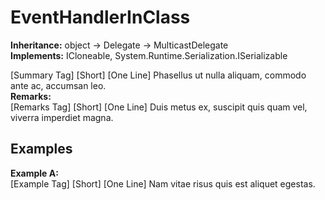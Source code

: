 # EventHandlerInClass

**Inheritance:** object → Delegate → MulticastDelegate  
**Implements:** ICloneable, System.Runtime.Serialization.ISerializable  
  
[Summary Tag] [Short] [One Line] Phasellus ut nulla aliquam, commodo ante ac, accumsan leo.  
**Remarks:**  
[Remarks Tag] [Short] [One Line] Duis metus ex, suscipit quis quam vel, viverra imperdiet magna.  
  

## Examples

**Example A:**  
[Example Tag] [Short] [One Line] Nam vitae risus quis est aliquet egestas.  

  

